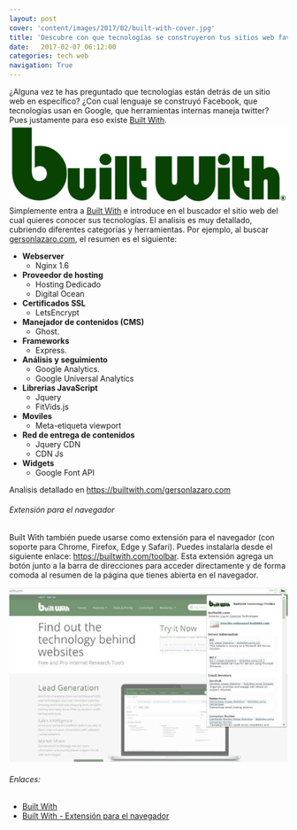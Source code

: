 ```yaml
---
layout: post
cover: 'content/images/2017/02/built-with-cover.jpg'
title: 'Descubre con que tecnologías se construyeron tus sitios web favoritos'
date:   2017-02-07 06:12:00
categories: tech web
navigation: True
---
```


¿Alguna vez te has preguntado que tecnologías están detrás de un sitio web en específico? ¿Con cual lenguaje se construyó Facebook, que tecnologías usan en Google, que herramientas internas maneja twitter? Pues justamente para eso existe <a href="https://builtwith.com/" target="_blank">Built With</a>.
![](/content/images/2017/02/built-with-logo-1.png)
Simplemente entra a <a href="https://builtwith.com/" target="_blank">Built With</a> e introduce en el buscador el sitio web del cual quieres conocer sus tecnologías. El analisis es muy detallado, cubriendo diferentes categorías y herramientas. Por ejemplo, al buscar [gersonlazaro.com](#), el resumen es el siguiente:

* **Webserver**
  * Nginx 1.6
* **Proveedor de hosting**
  * Hosting Dedicado
  * Digital Ocean
* **Certificados SSL**
  * LetsEncrypt
* **Manejador de contenidos (CMS)**
  * Ghost.
* **Frameworks**
  * Express.
* **Análisis y seguimiento**
  * Google Analytics.
  * Google Universal Analytics
* **Librerias JavaScript**
  * Jquery
  * FitVids.js
* **Moviles**
  * Meta-etiqueta viewport
* **Red de entrega de contenidos**
  * Jquery CDN
  * CDN Js
* **Widgets**
  * Google Font API

Analisis detallado en <a href="https://builtwith.com/gersonlazaro.com" target="_blank">https://builtwith.com/gersonlazaro.com</a>

###### Extensión para el navegador

Built With también puede usarse como extensión para el navegador (con soporte para Chrome, Firefox, Edge y Safari). Puedes instalarla desde el siguiente enlace: <a href="https://builtwith.com/toolbar" target="_blank">https://builtwith.com/toolbar</a>. Esta extensión agrega un botón junto a la barra de direcciones para acceder directamente y de forma comoda al resumen de la página que tienes abierta en el navegador.

![](/content/images/2017/02/built-with-chrome.jpg)

###### Enlaces:

* <a href="https://builtwith.com/" target="_blank">Built With</a>
* <a href="https://builtwith.com/toolbar" target="_blank">Built With - Extensión para el navegador</a>